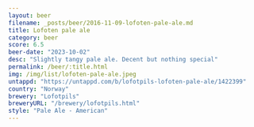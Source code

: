 ```yaml
---
layout: beer
filename: _posts/beer/2016-11-09-lofoten-pale-ale.md
title: Lofoten pale ale
category: beer
score: 6.5
beer-date: "2023-10-02"
desc: "Slightly tangy pale ale. Decent but nothing special"
permalink: /beer/:title.html
img: /img/list/lofoten-pale-ale.jpeg
untappd: "https://untappd.com/b/lofotpils-lofoten-pale-ale/1422399"
country: "Norway"
brewery: "Lofotpils"
breweryURL: "/brewery/lofotpils.html"
style: "Pale Ale - American"
---
```

